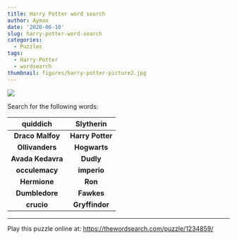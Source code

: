 ```yaml
---
title: Harry Potter word search
author: Ayman
date: '2020-06-10'
slug: harry-potter-word-search
categories:
  - Puzzles
tags:
  - Harry-Potter
  - wordsearch
thumbnail: figures/harry-potter-picture2.jpg
---
```


![](https://raw.githubusercontent.com/europa-ee/news/master/static/figures/wordsearch.jpg)

Search for the following words:

quiddich| Slytherin
:---: | :---:
**Draco Malfoy** | **Harry Potter**
**Ollivanders** | **Hogwarts**
**Avada Kedavra** | **Dudly**
**occulemacy** | **imperio**
**Hermione** | **Ron**
**Dumbledore** | **Fawkes**
**crucio** | **Gryffindor**

<hr>

Play this puzzle online at: https://thewordsearch.com/puzzle/1234859/






